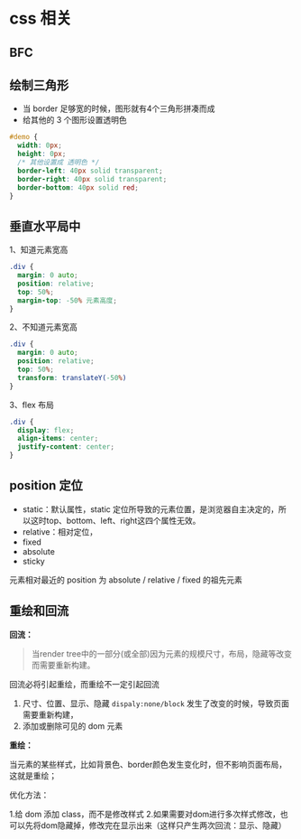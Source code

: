 # css 相关

## BFC

## 绘制三角形

- 当 border 足够宽的时候，图形就有4个三角形拼凑而成
- 给其他的 3 个图形设置透明色

```css
#demo {
  width: 0px;
  height: 0px;
  /* 其他设置成 透明色 */
  border-left: 40px solid transparent;
  border-right: 40px solid transparent;
  border-bottom: 40px solid red;
}
```

## 垂直水平局中

1、知道元素宽高

```css
.div {
  margin: 0 auto;
  position: relative;
  top: 50%;
  margin-top: -50% 元素高度;
}
```

2、不知道元素宽高

```css
.div {
  margin: 0 auto;
  position: relative;
  top: 50%;
  transform: translateY(-50%)
}
```

3、flex 布局

```css
.div {
  display: flex;
  align-items: center;
  justify-content: center;
}
```

## position 定位

- static：默认属性，static 定位所导致的元素位置，是浏览器自主决定的，所以这时top、bottom、left、right这四个属性无效。 
- relative：相对定位，
- fixed
- absolute 
- sticky

元素相对最近的 position 为 absolute / relative / fixed 的祖先元素

## 重绘和回流

**回流：**
> 当render tree中的一部分(或全部)因为元素的规模尺寸，布局，隐藏等改变而需要重新构建。

回流必将引起重绘，而重绘不一定引起回流

1. 尺寸、位置、显示、隐藏 `dispaly:none/block` 发生了改变的时候，导致页面需要重新构建，
2. 添加或删除可见的 dom 元素

**重绘：**

当元素的某些样式，比如背景色、border颜色发生变化时，但不影响页面布局，这就是重绘；

优化方法：

1.给 dom 添加 class，而不是修改样式 2.如果需要对dom进行多次样式修改，也可以先将dom隐藏掉，修改完在显示出来（这样只产生两次回流：显示、隐藏）
